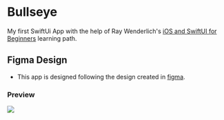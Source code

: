 # Bullseye
My first SwiftUi App with the help of Ray Wenderlich's [iOS and SwiftUI for Beginners](https://www.raywenderlich.com/ios/paths/learn) learning path.

## Figma Design
* This app is designed following the design created in [figma](https://www.figma.com/file/EVeJ9H9I7QheOPicqGYxS3/Bullseye).

### Preview
<img src="https://user-images.githubusercontent.com/63056801/174819943-2d085726-7252-4a9a-9d80-2ff37c87e110.png">
